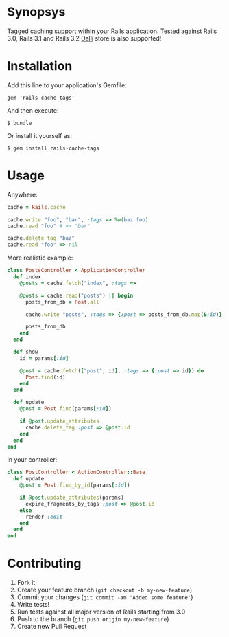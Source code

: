 # Synopsys

Tagged caching support within your Rails application. Tested against Rails 3.0, Rails 3.1 and Rails 3.2
[Dalli](https://github.com/mperham/dalli) store is also supported!

# Installation

Add this line to your application's Gemfile:

    gem 'rails-cache-tags'

And then execute:

    $ bundle

Or install it yourself as:

    $ gem install rails-cache-tags

# Usage

Anywhere:

```ruby
cache = Rails.cache

cache.write "foo", "bar", :tags => %w(baz foo)
cache.read "foo" # => "bar"

cache.delete_tag "baz"
cache.read "foo" => nil
```

More realistic example:
```ruby
class PostsController < ApplicationController
  def index
    @posts = cache.fetch("index", :tags =>

    @posts = cache.read("posts") || begin
      posts_from_db = Post.all

      cache.write "posts", :tags => {:post => posts_from_db.map(&:id)}

      posts_from_db
    end
  end

  def show
    id = params[:id]

    @post = cache.fetch(["post", id], :tags => {:post => id}) do
      Post.find(id)
    end
  end

  def update
    @post = Post.find(params[:id])

    if @post.update_attributes
      cache.delete_tag :post => @post.id
    end
  end
end
```

In your controller:
```ruby
class PostController < ActionController::Base
  def update
    @post = Post.find_by_id(params[:id])

    if @post.update_attributes(params)
      expire_fragments_by_tags :post => @post.id
    else
      render :edit
    end
  end
end
```

# Contributing

1. Fork it
2. Create your feature branch (`git checkout -b my-new-feature`)
3. Commit your changes (`git commit -am 'Added some feature'`)
4. Write tests!
5. Run tests against all major version of Rails starting from 3.0
6. Push to the branch (`git push origin my-new-feature`)
7. Create new Pull Request